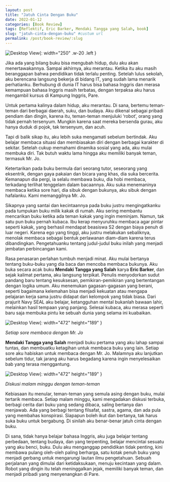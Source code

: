 ```yaml
---
layout: post
title: "Jatuh Cinta Dengan Buku"
date: 2022-01-12
categories: [Book Review]
tags: [Reflektif, Eric Barker, Mendaki Tangga yang Salah, book]
slug: "jatuh-cinta-dengan-buku" #custum url
permalink: /post/book-review/:slug
---
```

![Desktop View](https://res.cloudinary.com/dmfs1p3kn/image/upload/v1755394957/books-bg_fbm5jf.jpg){: width="250" .w-20 .left }
<!-- File from cloudinary -->

Jika ada yang bilang buku bisa mengubah hidup, dulu aku akan menertawakannya. Sampai akhirnya, aku merantau. Ketika itu aku masih beranggapan bahwa pendidikan tidak terlalu penting. Setelah lulus sekolah, aku berencana langsung bekerja di bidang IT, yang sudah lama menarik perhatianku. Berhubung di dunia IT harus bisa bahasa Inggris dan merasa kemampuan bahasa Inggris masih terbatas, dengan terpaksa aku harus mengambil kursus di Kampung Inggris, Pare.


Untuk pertama kalinya dalam hidup, aku merantau. Di sana, bertemu teman-teman dari berbagai daerah, suku, dan budaya. Aku dikenal sebagai pribadi pendiam dan dingin, karena itu, teman-teman menjuluki ‘robot’, orang yang tidak pernah tersenyum. Mungkin karena saat mereka bersenda gurau, aku hanya duduk di pojok, tak tersenyum, dan acuh.

Tapi di balik sikap itu, aku lebih suka mengamati sebelum bertindak. Aku belajar membaca situasi dan membiasakan diri dengan berbagai karakter di sekitar. Setelah cukup memahami dinamika sosial yang ada, aku mulai membuka diri. Tak butuh waktu lama hingga aku memiliki banyak teman, termasuk Mr. Jo.

Ketertarikan pada buku bermula dari seorang tutor, seseorang yang eksentrik, dengan gaya pakaian dan bicara yang khas, dia suka bercerita. Kemanapun dia pergi, ia selalu membawa buku, dia hobi membaca, terkadang terlihat tenggelam dalam bacaannya. Aku suka menemaninya membaca ketika sore hari, dia sibuk dengan bukunya, aku sibuk dengan hafalanku. Kami memanggilnya Mr. Jo.

Sikapnya yang santai dan kecintaannya pada buku justru mengingatkanku pada tumpukan buku milik kakak di rumah. Aku sering membantu mencarikan buku ketika ada teman kakak yang ingin meminjam. Namun, tak satu pun buku pernah kubaca. Ibu kerap menyuruhku membaca agar pintar seperti kakak, yang berhasil mendapat beasiswa S2 dengan biaya penuh di luar negeri. Karena ego yang tinggi, aku justru melakukan sebaliknya, menolak membaca sebagai bentuk perlawanan diam-diam karena terus dibandingkan. Pengetahuanku tentang judul-judul buku inilah yang menjadi jembatan perbincangan kami.

Rasa penasaran perlahan tumbuh menjadi minat. Aku mulai bertanya tentang buku-buku yang dia baca dan mencoba membaca bukunya. Aku buka secara acak buku **Mendaki Tangga yang Salah** karya **Eric Barker**, dan sejak kalimat pertama, aku langsung terpikat. Penulis menyodorkan sudut pandang baru tentang kesuksesan, pemikiran-pemikiran yang bertentangan dengan logika umum. Aku menemukan gagasan-gagasan yang berani, seperti bagaimana kelemahan bisa menjadi kekuatan atau mengapa pelajaran kerja sama justru didapat dari kelompok yang tidak biasa. Dari prajurit Navy SEAL aku belajar, ketangguhan mental bukanlah bawaan lahir, melainkan hasil tempaan yang panjang. Selesai kubaca, aku merasa seperti baru saja membuka pintu ke sebuah dunia yang selama ini kuabaikan.

![Desktop View](https://res.cloudinary.com/dmfs1p3kn/image/upload/v1754882196/sore-membaca_hsyzer.jpg){: width="472" height="189" } 
<!-- File from cloudinary -->
_Setiap sore membaca dengan Mr. Jo_

**Mendaki Tangga yang Salah** menjadi buku pertama yang aku lahap sampai tuntas, dan membuatku ketagihan untuk membaca buku yang lain. Setiap sore aku habiskan untuk membaca dengan Mr. Jo. Malamnya aku lanjutkan sebelum tidur, tak jarang aku harus begadang karena ingin menyelesaikan bab yang terasa menggantung.

![Desktop View](https://res.cloudinary.com/dmfs1p3kn/image/upload/v1754881883/diskusi_ulk9sb.jpg){: width="472" height="189" }
<!-- File from cloudinary -->
_Diskusi malam minggu dengan teman-teman_

Kebiasaan itu menular, teman-teman yang semula asing dengan buku, mulai tertarik membaca. Setiap malam minggu, kami mengadakan diskusi terbuka, berbagi cerita dari buku yang sedang dibaca, saling bertanya dan menjawab. Ada yang berbagi tentang filsafat, sastra, agama, dan ada pula yang membahas konspirasi. Siapapun boleh ikut dan bertanya, tak harus suka buku untuk bergabung. Di sinilah aku benar-benar jatuh cinta dengan buku.

Di sana, tidak hanya belajar bahasa Inggris, aku juga belajar tentang perbedaan, tentang budaya, dan yang terpenting, belajar mencintai sesuatu yang aku benci, buku. Dulu aku menganggap pendidikan tidak penting, kini membawa pulang oleh-oleh paling berharga, satu kotak penuh buku yang menjadi gerbang untuk mengarungi lautan ilmu pengetahuan. Sebuah perjalanan yang dimulai dari ketidaksukaan, menuju kecintaan yang dalam. Robot yang dingin itu telah meninggalkan jejak, memiliki banyak teman, dan menjadi pribadi yang menyenangkan di Pare.




<!-- ![Desktop View](../assets/img/pare/rain-book.jpeg){: width="200" .w-20 .left} -->
